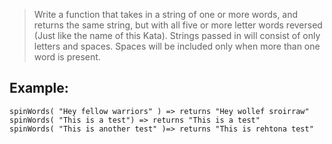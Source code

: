 > Write a function that takes in a string of one or more words, 
> and returns the same string, but with all five or more letter words reversed 
> (Just like the name of this Kata). 
> Strings passed in will consist of only letters and spaces. 
> Spaces will be included only when more than one word is present.
## Example: 
```
spinWords( "Hey fellow warriors" ) => returns "Hey wollef sroirraw" 
spinWords( "This is a test") => returns "This is a test" 
spinWords( "This is another test" )=> returns "This is rehtona test"
```
